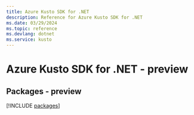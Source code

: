 ```yaml
---
title: Azure Kusto SDK for .NET
description: Reference for Azure Kusto SDK for .NET
ms.date: 03/29/2024
ms.topic: reference
ms.devlang: dotnet
ms.service: kusto
---
```

# Azure Kusto SDK for .NET - preview
## Packages - preview
[!INCLUDE [packages](kusto-index.md)]